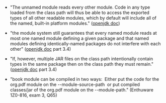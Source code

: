 * "The unnamed module reads every other module. Code in any type loaded from the class path will thus be able to access the exported types of all other readable modules, which by default will include all of the named, built-in platform modules." ([openjdk doc](https://openjdk.java.net/projects/jigsaw/spec/sotms/#compatibility--migration))

* "the module system still guarantees that every named module reads at most one named module defining a given package and that named modules defining identically-named packages do not interfere with each other" ([openjdk doc](https://openjdk.java.net/projects/jigsaw/spec/sotms/#compatibility--migration) part 3.4)
* "If, however, multiple JAR files on the class path intentionally contain types in the same package then on the class path they must remain." ([openjdk doc](https://openjdk.java.net/projects/jigsaw/spec/sotms/#compatibility--migration) part 3.4)
* "book module can be compiled in two ways:  Either put the code for the org.pdf module on the --module-source-path  or put compiled classes/jar of the org.pdf module on the --module-path." (Enthuware 1Z0-816, exam 3, Q65)
